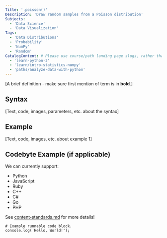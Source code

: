 ```yaml
---
Title: '.poisson()' 
Description: 'Draw random samples from a Poisson distribution' 
Subjects: 
  - 'Data Science'
  - 'Data Visualization'
Tags: 
  - 'Data Distributions'
  - 'Probability'
  - 'NumPy'
  - 'Random'
CatalogContent: # Please use course/path landing page slugs, rather than linking to individual content items. If listing multiple items, please put the most relevant one first
  - 'learn-python-3'
  - 'learn/intro-statistics-numpy'
  - 'paths/analyze-data-with-python'
---
```


[A brief definition - make sure first mention of term is in **bold**.]

## Syntax

[Text, code, images, parameters, etc. about the syntax]

## Example

[Text, code, images, etc. about example 1]

## Codebyte Example (if applicable)

We can currently support:

- Python
- JavaScript
- Ruby
- C++
- C#
- Go
- PHP

See [content-standards.md](https://github.com/Codecademy/docs/blob/main/documentation/content-standards.md) for more details!

```codebyte/js
# Example runnable code block.
console.log('Hello, World!');
```
